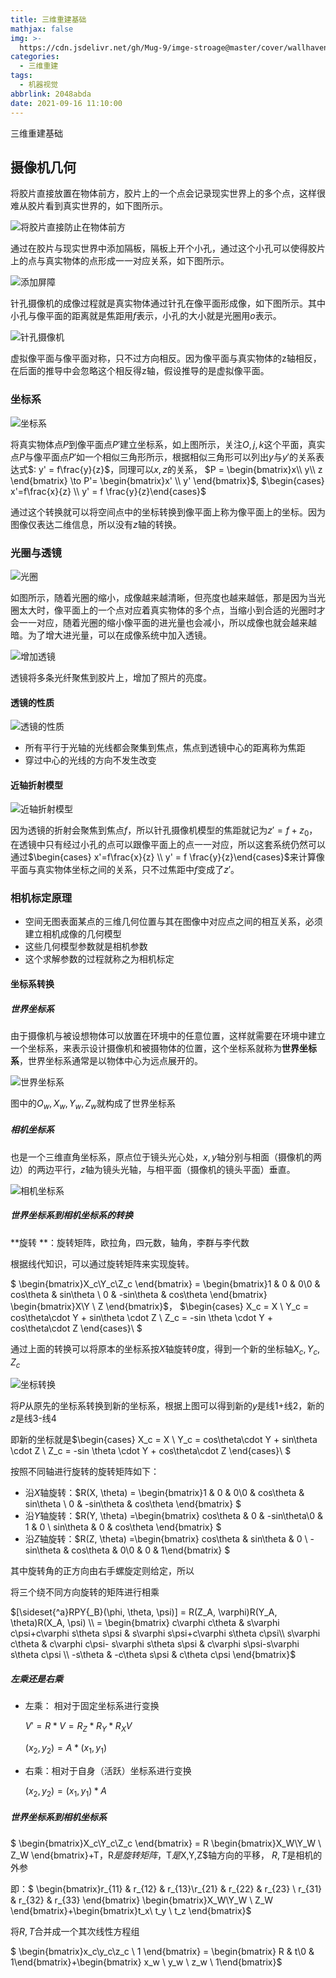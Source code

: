 ```yaml
---
title: 三维重建基础
mathjax: false
img: >-
  https://cdn.jsdelivr.net/gh/Mug-9/imge-stroage@master/cover/wallhaven-dpelyj.3lovtcfm5200.jpg
categories:
  - 三维重建
tags:
  - 机器视觉
abbrlink: 2048abda
date: 2021-09-16 11:10:00
---
```


三维重建基础

<!--less-->

## 摄像机几何

将胶片直接放置在物体前方，胶片上的一个点会记录现实世界上的多个点，这样很难从胶片看到真实世界的，如下图所示。

![将胶片直接防止在物体前方](https://cdn.jsdelivr.net/gh/Mug-9/imge-stroage@master/Dim3Rebuild/image-20210916111704138.1fozhizdt1kw.png)

通过在胶片与现实世界中添加隔板，隔板上开个小孔，通过这个小孔可以使得胶片上的点与真实物体的点形成一一对应关系，如下图所示。

![添加屏障](https://cdn.jsdelivr.net/gh/Mug-9/imge-stroage@master/Dim3Rebuild/image-20210916192303863.7jk0j2z74ts0.png)

针孔摄像机的成像过程就是真实物体通过针孔在像平面形成像，如下图所示。其中小孔与像平面的距离就是焦距用$f$表示，小孔的大小就是光圈用$o$表示。

![针孔摄像机](https://cdn.jsdelivr.net/gh/Mug-9/imge-stroage@master/Dim3Rebuild/image-20210916192600987.4zs5iyz1b7o0.png)

虚拟像平面与像平面对称，只不过方向相反。因为像平面与真实物体的z轴相反，在后面的推导中会忽略这个相反得z轴，假设推导的是虚拟像平面。

### 坐标系

![坐标系](https://cdn.jsdelivr.net/gh/Mug-9/imge-stroage@master/Dim3Rebuild/image-20210916193258269.2fk1nbflcuf4.png)

将真实物体点$P$到像平面点$P'$建立坐标系，如上图所示，关注$O,j,k$这个平面，真实点$P$与像平面点$P'$如一个相似三角形所示，根据相似三角形可以列出$y$与$y'$的关系表达式$: y' = f\frac{y}{z}$，同理可以$x,z$的关系，	                                            $P = \begin{bmatrix}x\\ y\\ z \end{bmatrix} \to P'= \begin{bmatrix}x' \\ y' \end{bmatrix}$, $\begin{cases} x'=f\frac{x}{z} \\ y' = f \frac{y}{z}\end{cases}$

通过这个转换就可以将空间点中的坐标转换到像平面上称为像平面上的坐标。因为图像仅表达二维信息，所以没有$z$轴的转换。

### 光圈与透镜

![光圈](https://cdn.jsdelivr.net/gh/Mug-9/imge-stroage@master/Dim3Rebuild/image-20210916194858404.18my5emc9hkw.png)

如图所示，随着光圈的缩小，成像越来越清晰，但亮度也越来越低，那是因为当光圈太大时，像平面上的一个点对应着真实物体的多个点，当缩小到合适的光圈时才会一一对应，随着光圈的缩小像平面的进光量也会减小，所以成像也就会越来越暗。为了增大进光量，可以在成像系统中加入透镜。

![增加透镜](https://cdn.jsdelivr.net/gh/Mug-9/imge-stroage@master/Dim3Rebuild/image-20210916195406907.noppsf1u4e8.png)

透镜将多条光纤聚焦到胶片上，增加了照片的亮度。

#### 透镜的性质

![透镜的性质](https://cdn.jsdelivr.net/gh/Mug-9/imge-stroage@master/Dim3Rebuild/image-20210916195601569.147xgb1l5mao.png)

- 所有平行于光轴的光线都会聚集到焦点，焦点到透镜中心的距离称为焦距
- 穿过中心的光线的方向不发生改变

#### 近轴折射模型

![近轴折射模型](https://cdn.jsdelivr.net/gh/Mug-9/imge-stroage@master/Dim3Rebuild/image-20210916195914081.7csm0rr3wfg0.png)

因为透镜的折射会聚焦到焦点$f$，所以针孔摄像机模型的焦距就记为$z'=f+z_0$，在透镜中只有经过小孔的点可以跟像平面上的点一一对应，所以这套系统仍然可以通过$\begin{cases} x'=f\frac{x}{z} \\ y' = f \frac{y}{z}\end{cases}$来计算像平面与真实物体坐标之间的关系，只不过焦距中$f$变成了$z'$。

### 相机标定原理

- 空间无图表面某点的三维几何位置与其在图像中对应点之间的相互关系，必须建立相机成像的几何模型
- 这些几何模型参数就是相机参数
- 这个求解参数的过程就称之为相机标定

#### 坐标系转换

##### 世界坐标系

由于摄像机与被设想物体可以放置在环境中的任意位置，这样就需要在环境中建立一个坐标系，来表示设计摄像机和被摄物体的位置，这个坐标系就称为**世界坐标系**，世界坐标系通常是以物体中心为远点展开的。

![世界坐标系](https://cdn.jsdelivr.net/gh/Mug-9/imge-stroage@master/Dim3Rebuild/image-20210916203429253.2dn7wdrk01wk.png)

图中的$O_w,X_w,Y_w,Z_w$就构成了世界坐标系

##### 相机坐标系

也是一个三维直角坐标系，原点位于镜头光心处，$x,y$轴分别与相面（摄像机的两边）的两边平行，$z$轴为镜头光轴，与相平面（摄像机的镜头平面）垂直。

![相机坐标系](https://cdn.jsdelivr.net/gh/Mug-9/imge-stroage@master/Dim3Rebuild/image-20210916203814781.7j7et33ifes0.png)

##### 世界坐标系到相机坐标系的转换

**旋转 **：旋转矩阵，欧拉角，四元数，轴角，李群与李代数

根据线代知识，可以通过旋转矩阵来实现旋转。

$ \begin{bmatrix}X_c\\Y_c\\Z_c \end{bmatrix} = \begin{bmatrix}1 & 0 & 0\\0 & cos\theta & sin\theta \\ 0 & -sin\theta & cos\theta \end{bmatrix} \begin{bmatrix}X\\Y \\ Z \end{bmatrix}$， $\begin{cases} X_c = X \\ Y_c = cos\theta\cdot Y + sin\theta \cdot Z \\ Z_c = -sin \theta \cdot Y + cos\theta\cdot Z \end{cases}\ $

通过上面的转换可以将原本的坐标系按$X$轴旋转$\theta$度，得到一个新的坐标轴$X_c,Y_c,Z_c$

![坐标转换](https://cdn.jsdelivr.net/gh/Mug-9/imge-stroage@master/Dim3Rebuild/IMG_0602(20210916-233005).6ywhg1p8g68.PNG)

将$P$从原先的坐标系转换到新的坐标系，根据上图可以得到新的$y$是线1+线2，新的$z$是线3-线4

即新的坐标就是$\begin{cases} X_c = X \\ Y_c = cos\theta\cdot Y + sin\theta \cdot Z \\ Z_c = -sin \theta \cdot Y + cos\theta\cdot Z \end{cases}\ $

按照不同轴进行旋转的旋转矩阵如下：

- 沿$X$轴旋转：$R(X, \theta) = \begin{bmatrix}1 & 0 & 0\\0 & cos\theta & sin\theta \\ 0 & -sin\theta & cos\theta \end{bmatrix} $
- 沿$Y$轴旋转：$R(Y, \theta) =\begin{bmatrix} cos\theta & 0 & -sin\theta\\0 & 1 & 0 \\ sin\theta & 0 & cos\theta \end{bmatrix} $
- 沿$Z$轴旋转：$R(Z, \theta) =\begin{bmatrix} cos\theta & sin\theta  & 0 \\ -sin\theta & cos\theta & 0\\0 & 0 & 1\end{bmatrix} $

其中旋转角的正方向由右手螺旋定则给定，所以

将三个绕不同方向旋转的矩阵进行相乘

$[\sideset{^a}RPY{_B}(\phi, \theta, \psi)] = R(Z_A, \varphi)R(Y_A, \theta)R(X_A, \psi) \\ = \begin{bmatrix} c\varphi c\theta & s\varphi c\psi+c\varphi s\theta s\psi & s\varphi s\psi+c\varphi s\theta c\psi\\ s\varphi c\theta & c\varphi c\psi- s\varphi s\theta s\psi & c\varphi s\psi-s\varphi s\theta c\psi \\ -s\theta & -c\theta s\psi & c\theta c\psi \end{bmatrix}$

##### 左乘还是右乘

- 左乘： 相对于固定坐标系进行变换

  $V' = R \ast V = R_Z \ast R_Y \ast R_X  V$

  $(x_2, y_2)=A\ast (x_1, y_1)$

- 右乘：相对于自身（活跃）坐标系进行变换

  $(x_2, y_2)=(x_1, y_1) \ast A$

##### 世界坐标系到相机坐标系

$ \begin{bmatrix}X_c\\Y_c\\Z_c \end{bmatrix} = R \begin{bmatrix}X_W\\Y_W \\ Z_W \end{bmatrix}+T$，$R$是旋转矩阵，$T$是$X,Y,Z$轴方向的平移， $R,T$是相机的外参

即：$ \begin{bmatrix}r_{11} & r_{12} & r_{13}\\r_{21} & r_{22} & r_{23} \\ r_{31} & r_{32} & r_{33} \end{bmatrix} \begin{bmatrix}X_W\\Y_W \\ Z_W \end{bmatrix}+\begin{bmatrix}t_x\\ t_y \\ t_z \end{bmatrix}$

将$R,T$合并成一个其次线性方程组

$ \begin{bmatrix}x_c\\y_c\\z_c \\ 1 \end{bmatrix} = \begin{bmatrix} R & t\\0 & 1\end{bmatrix}+\begin{bmatrix} x_w \\ y_w \\ z_w \\ 1\end{bmatrix}$

